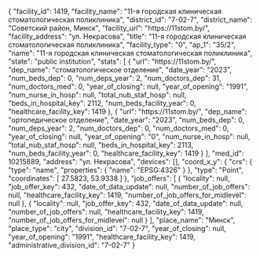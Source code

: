 {
    "facility_id": 1419,
    "facility_name": "11-я городская клиническая стоматологическая поликлиника",
    "district_id": "7-02-7",
    "district_name": "Советский район, Минск",
    "facility_url": "https:\/\/11stom.by\/",
    "facility_address": "ул. Некрасова",
    "title": "11-я городская клиническая стоматологическая поликлиника",
    "facility_type": "0",
    "ap_1": "35\/2",
    "name": "11-я городская клиническая стоматологическая поликлиника",
    "state": "public institution",
    "stats": [
        {
            "url": "https:\/\/11stom.by\/",
            "dep_name": "стоматологическое отделение",
            "date_year": "2023",
            "num_beds_dep": 0,
            "num_deps_year": 2,
            "num_doctors_dep": 31,
            "num_doctors_med": 0,
            "year_of_closing": null,
            "year_of_opening": "1991",
            "num_nurse_in_hosp": null,
            "total_nub_staf_hosp": null,
            "beds_in_hospital_key": 2112,
            "num_beds_facility_year": 0,
            "healthcare_facility_key": 1419
        },
        {
            "url": "https:\/\/11stom.by\/",
            "dep_name": "ортопедическое отделение",
            "date_year": "2023",
            "num_beds_dep": 0,
            "num_deps_year": 2,
            "num_doctors_dep": 0,
            "num_doctors_med": 0,
            "year_of_closing": null,
            "year_of_opening": "0",
            "num_nurse_in_hosp": null,
            "total_nub_staf_hosp": null,
            "beds_in_hospital_key": 2113,
            "num_beds_facility_year": 0,
            "healthcare_facility_key": 1419
        }
    ],
    "med_id": 10215889,
    "address": "ул. Некрасова",
    "devices": [],
    "coord_x_y": {
        "crs": {
            "type": "name",
            "properties": {
                "name": "EPSG:4326"
            }
        },
        "type": "Point",
        "coordinates": [
            27.5823,
            53.9338
        ]
    },
    "job_offers": [
        {
            "locality": null,
            "job_offer_key": 432,
            "date_of_data_update": null,
            "number_of_job_offers": null,
            "healthcare_facility_key": 1419,
            "number_of_job_offers_for_midlevel": null
        },
        {
            "locality": null,
            "job_offer_key": 432,
            "date_of_data_update": null,
            "number_of_job_offers": null,
            "healthcare_facility_key": 1419,
            "number_of_job_offers_for_midlevel": null
        }
    ],
    "place_name": "Минск",
    "place_type": "city",
    "division_id": "7-02-7",
    "year_of_closing": null,
    "year_of_opening": "1991",
    "healthcare_facility_key": 1419,
    "administrative_division_id": "7-02-7"
}
